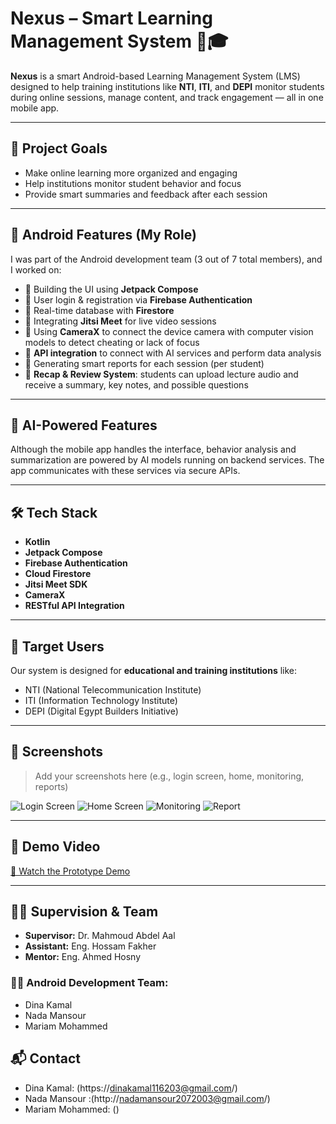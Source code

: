 # Nexus – Smart Learning Management System 📱🎓

**Nexus** is a smart Android-based Learning Management System (LMS) designed to help training institutions like **NTI**, **ITI**, and **DEPI** monitor students during online sessions, manage content, and track engagement — all in one mobile app.

---

## 🎯 Project Goals

- Make online learning more organized and engaging
- Help institutions monitor student behavior and focus
- Provide smart summaries and feedback after each session

---

## 📱 Android Features (My Role)

I was part of the Android development team (3 out of 7 total members), and I worked on:

- 🔹 Building the UI using **Jetpack Compose**
- 🔹 User login & registration via **Firebase Authentication**
- 🔹 Real-time database with **Firestore**
- 🔹 Integrating **Jitsi Meet** for live video sessions
- 🔹 Using **CameraX** to connect the device camera with computer vision models to detect cheating or lack of focus
- 🔹 **API integration** to connect with AI services and perform data analysis
- 🔹 Generating smart reports for each session (per student)
- 🔹 **Recap & Review System**: students can upload lecture audio and receive a summary, key notes, and possible questions

---

## 🧠 AI-Powered Features

Although the mobile app handles the interface, behavior analysis and summarization are powered by AI models running on backend services. The app communicates with these services via secure APIs.

---

## 🛠️ Tech Stack

- **Kotlin**
- **Jetpack Compose**
- **Firebase Authentication**
- **Cloud Firestore**
- **Jitsi Meet SDK**
- **CameraX**
- **RESTful API Integration**

---

## 👥 Target Users

Our system is designed for **educational and training institutions** like:

- NTI (National Telecommunication Institute)  
- ITI (Information Technology Institute)  
- DEPI (Digital Egypt Builders Initiative)

---

## 📸 Screenshots

> Add your screenshots here (e.g., login screen, home, monitoring, reports)

![Login Screen](screenshots/login.png)
![Home Screen](screenshots/home.png)
![Monitoring](screenshots/monitoring.png)
![Report](screenshots/report.png)

---

## 🎥 Demo Video

[🔗 Watch the Prototype Demo](https://your-link-here.com)

---

## 👨‍🏫 Supervision & Team

- **Supervisor:** Dr. Mahmoud Abdel Aal  
- **Assistant:** Eng. Hossam Fakher  
- **Mentor:** Eng. Ahmed Hosny

### 👩‍💻 Android Development Team:
- Dina Kamal   
- Nada Mansour 
- Mariam Mohammed

## 📬 Contact

- Dina Kamal: (https://dinakamal116203@gmail.com/)
- Nada Mansour :(http://nadamansour2072003@gmail.com/)
- Mariam Mohammed: ()

